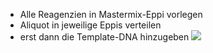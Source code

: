 - Alle Reagenzien in Mastermix-Eppi vorlegen 
- Aliquot in jeweilige Eppis verteilen 
- erst dann die Template-DNA hinzugeben 
![](Pasted%20image%2020250416200829.png)

